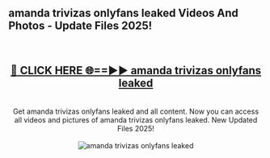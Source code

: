 <h2>amanda trivizas onlyfans leaked Videos And Photos - Update Files 2025!</h2>
<br>
<div align="center">
<h2><a href="https://linkcuts.com/hfmhzwbr" rel="nofollow">🔴 CLICK HERE 🌐==►► amanda trivizas onlyfans leaked</a></h2>
<br>
Get amanda trivizas onlyfans leaked and all content. Now you can access all videos and pictures of amanda trivizas onlyfans leaked. New Updated Files 2025!
<br>
<br>
<a href="https://linkcuts.com/hfmhzwbr" rel="nofollow" data-target="animated-image.originalLink"><img src="https://i.ibb.co.com/WyWwxjT/player-gif2.gif" alt="amanda trivizas onlyfans leaked" style="max-width: 100%; display: inline-block;" data-target="animated-image.originalImage"></a>
</div>
<br>
